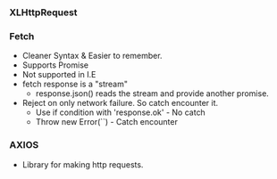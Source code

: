 

### XLHttpRequest

### Fetch
- Cleaner Syntax & Easier to remember.
- Supports Promise
- Not supported in I.E
- fetch response is a "stream"
    - response.json() reads the stream and provide another promise.
- Reject on only network failure. So catch encounter it.
    - Use if condition with 'response.ok' - No catch
    - Throw new Error(``) - Catch encounter 

### AXIOS
- Library for making http requests.